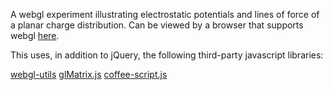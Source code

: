 A webgl experiment illustrating electrostatic potentials and lines of force of a planar charge distribution. Can be viewed by a browser that supports webgl [here](http://krishm.posterous.com/electrostatics-with-webgl).

This uses, in addition to jQuery, the following third-party javascript libraries:

[webgl-utils](https://cvs.khronos.org/svn/repos/registry/trunk/public/webgl/sdk/demos/common/webgl-utils.js)
[glMatrix.js](http://code.google.com/p/glmatrix/source/browse/glMatrix.js)
[coffee-script.js](http://coffeescript.org/extras/coffee-script.js)
